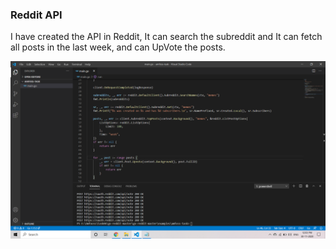 <h3>Reddit API</h3>
 
<p>I have created the API in Reddit, It can search the subreddit and It can fetch all posts in the last week, and can UpVote the posts.</p>

![alt image](https://github.com/akhil-s-kumar/amfoss-tasks/blob/main/task-06/golang.png?raw=true)
